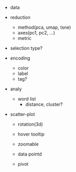 

- data

- reduction
    - method(pca, umap, tsne)
    - axes(pc1, pc2, ...)
    - metric
- selection type?
- encoding
    - color
    - label
    - tag?

- analy
    - word list
        - distance, cluster?


- scatter-plot
    - rotation(3d)
    - hover tooltip
    - zoomable

    - data pointd
    - pivot
